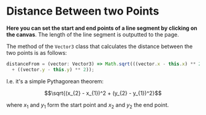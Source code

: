# Distance Between two Points

**Here you can set the start and end points of a line segment by
clicking on the canvas**. The length of the line segment is
outputted to the page.

The method of the `Vector3` class that calculates the distance
between the two points is as follows:

```typescript
distanceFrom = (vector: Vector3) => Math.sqrt(((vector.x - this.x) ** 2)
  + ((vector.y - this.y) ** 2));
```

I.e. it's a simple Pythagorean theorem:

$$\sqrt{(x_{2} - x_{1})^2 + (y_{2} - y_{1})^2}$$

where $x_1$ and $y_1$ form the start point and $x_2$ and $y_2$ the end point.
